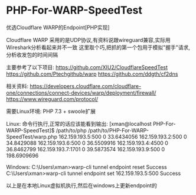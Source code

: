 # PHP-For-WARP-SpeedTest
优选Cloudflare WARP的Endpoint[PHP实现]

Cloudflare WARP 采用的是UDP协议,有资料说跟wireguard兼容,实际用Wireshark分析看起来并不一致
这里取个巧,把抓的第一个包用于模拟"握手"请求,分析收发包的时间间隔

主要参考了以下项目:
https://github.com/XIU2/CloudflareSpeedTest
https://github.com/Ptechgithub/warp
https://github.com/ddgth/cf2dns

相关资料:
https://developers.cloudflare.com/cloudflare-one/connections/connect-devices/warp/deployment/firewall/
https://www.wireguard.com/protocol/

需要Linux环境:
PHP 7.3 + swoole扩展

Linux:
命令行执行,正常的话应该能看到输出:
[xman@localhost PHP-For-WARP-SpeedTest]$ /path/to/php /path/to/PHP-For-WARP-SpeedTest/warp.php 
162.159.193.5:500	0	33.6434056
162.159.193.2:500	0	34.8429088
162.159.193.6:500	0	36.5509916
162.159.193.4:4500	0	36.8462799
162.159.193.7:1701	0	39.5873574
162.159.193.9:500	0	198.6909696

Windows:
C:\Users\xman>warp-cli tunnel endpoint reset
Success
C:\Users\xman>warp-cli tunnel endpoint set 162.159.193.5:500
Success

以上是在本地Linux虚拟机执行,然后在windows上更新endpoint的
